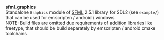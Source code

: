 **sfml_graphics**\
Standalone `Graphics` module of [SFML](https://github.com/SFML/SFML) 2.5.1 library for SDL2 (see `example/`) that can be used for emscripten / android / windows\
NOTE: Build files are omitted due requirements of addition libraries like freetype, that should be build separately by emscripten / android cmake toolchains